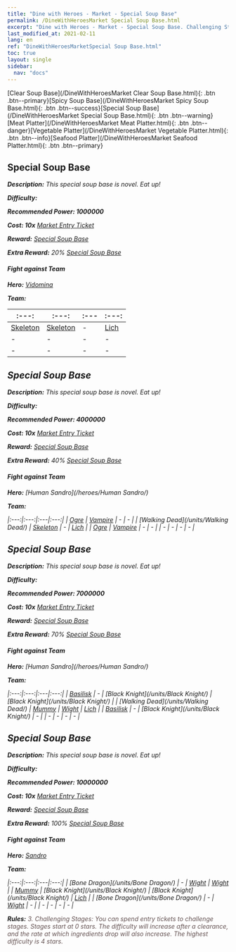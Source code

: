 ```yaml
---
title: "Dine with Heroes - Market - Special Soup Base"
permalink: /DineWithHeroesMarket Special Soup Base.html
excerpt: "Dine with Heroes - Market - Special Soup Base. Challenging Stages: You can spend entry tickets to challenge stages. Stages start at 0 stars. The difficulty will increase after a clearance, and the rate at which ingredients drop will also increase."
last_modified_at: 2021-02-11
lang: en
ref: "DineWithHeroesMarketSpecial Soup Base.html"
toc: true
layout: single
sidebar:
  nav: "docs"
---
```


[Clear Soup Base](/DineWithHeroesMarket Clear Soup Base.html){: .btn .btn--primary}[Spicy Soup Base](/DineWithHeroesMarket Spicy Soup Base.html){: .btn .btn--success}[Special Soup Base](/DineWithHeroesMarket Special Soup Base.html){: .btn .btn--warning}[Meat Platter](/DineWithHeroesMarket Meat Platter.html){: .btn .btn--danger}[Vegetable Platter](/DineWithHeroesMarket Vegetable Platter.html){: .btn .btn--info}[Seafood Platter](/DineWithHeroesMarket Seafood Platter.html){: .btn .btn--primary}

## Special Soup Base <i class="fas fa-star"/>
 **Description:** This special soup base is novel. Eat up!

 **Difficulty:** <i class="fas fa-star"/>

 **Recommended Power: 1000000**

 **Cost: 10x** [ Market Entry Ticket](/Items/con_3/)

 **Reward:** [ Special Soup Base](/Items/con_158/)

 **Extra Reward:** 20% [ Special Soup Base](/Items/con_158/)

#### Fight against Team
 **Hero:** [Vidomina](/heroes/Vidomina/)

 **Team:**



  |:---:|:---:|:---|:---:|
  | - | - | - | - | 
  | [Skeleton](/units/Skeleton/) | [Skeleton](/units/Skeleton/) | - | [Lich](/units/Lich/) | 
  | - | - | - | - | 
  | - | - | - | - | 


## Special Soup Base <i class="fas fa-star"/><i class="fas fa-star"/>
 **Description:** This special soup base is novel. Eat up!

 **Difficulty:** <i class="fas fa-star"/><i class="fas fa-star"/>

 **Recommended Power: 4000000**

 **Cost: 10x** [ Market Entry Ticket](/Items/con_3/)

 **Reward:** [ Special Soup Base](/Items/con_158/)

 **Extra Reward:** 40% [ Special Soup Base](/Items/con_158/)

#### Fight against Team
 **Hero:** [Human Sandro](/heroes/Human Sandro/)

 **Team:**



  |:---:|:---:|:---|:---:|
  | [Ogre](/units/Ogre/) | [Vampire](/units/Vampire/) | - | - | 
  | [Walking Dead](/units/Walking Dead/) | [Skeleton](/units/Skeleton/) | - | [Lich](/units/Lich/) | 
  | [Ogre](/units/Ogre/) | [Vampire](/units/Vampire/) | - | - | 
  | - | - | - | - | 


## Special Soup Base <i class="fas fa-star"/><i class="fas fa-star"/><i class="fas fa-star"/>
 **Description:** This special soup base is novel. Eat up!

 **Difficulty:** <i class="fas fa-star"/><i class="fas fa-star"/><i class="fas fa-star"/>

 **Recommended Power: 7000000**

 **Cost: 10x** [ Market Entry Ticket](/Items/con_3/)

 **Reward:** [ Special Soup Base](/Items/con_158/)

 **Extra Reward:** 70% [ Special Soup Base](/Items/con_158/)

#### Fight against Team
 **Hero:** [Human Sandro](/heroes/Human Sandro/)

 **Team:**



  |:---:|:---:|:---|:---:|
  | [Basilisk](/units/Basilisk/) | - | [Black Knight](/units/Black Knight/) | [Black Knight](/units/Black Knight/) | 
  | [Walking Dead](/units/Walking Dead/) | [Mummy](/units/Mummy/) | [Wight](/units/Wight/) | [Lich](/units/Lich/) | 
  | [Basilisk](/units/Basilisk/) | - | [Black Knight](/units/Black Knight/) | - | 
  | - | - | - | - | 


## Special Soup Base <i class="fas fa-star"/><i class="fas fa-star"/><i class="fas fa-star"/><i class="fas fa-star"/>
 **Description:** This special soup base is novel. Eat up!

 **Difficulty:** <i class="fas fa-star"/><i class="fas fa-star"/><i class="fas fa-star"/><i class="fas fa-star"/>

 **Recommended Power: 10000000**

 **Cost: 10x** [ Market Entry Ticket](/Items/con_3/)

 **Reward:** [ Special Soup Base](/Items/con_158/)

 **Extra Reward:** 100% [ Special Soup Base](/Items/con_158/)

#### Fight against Team
 **Hero:** [Sandro](/heroes/Sandro/)

 **Team:**



  |:---:|:---:|:---|:---:|
  | [Bone Dragon](/units/Bone Dragon/) | - | [Wight](/units/Wight/) | [Wight](/units/Wight/) | 
  | [Mummy](/units/Mummy/) | [Black Knight](/units/Black Knight/) | [Black Knight](/units/Black Knight/) | [Lich](/units/Lich/) | 
  | [Bone Dragon](/units/Bone Dragon/) | - | [Wight](/units/Wight/) | - | 
  | - | - | - | - | 




 **Rules:** <span style="color: #645252">3. Challenging Stages: You can spend entry tickets to challenge stages. Stages start at 0 stars. The difficulty will increase after a clearance, and the rate at which ingredients drop will also increase. The highest difficulty is 4 stars.</span><br/><span style="color: #ffffff;font-size:6px">　</span><br/>

